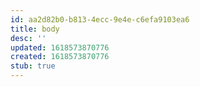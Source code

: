 ```yaml
---
id: aa2d82b0-b813-4ecc-9e4e-c6efa9103ea6
title: body
desc: ''
updated: 1618573870776
created: 1618573870776
stub: true
---
```


